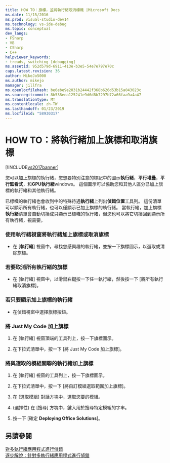 ```yaml
---
title: HOW TO：旗標，並將執行緒取消標幟 |Microsoft Docs
ms.date: 11/15/2016
ms.prod: visual-studio-dev14
ms.technology: vs-ide-debug
ms.topic: conceptual
dev_langs:
- FSharp
- VB
- CSharp
- C++
helpviewer_keywords:
- treads, switching [debugging]
ms.assetid: 952d579d-6911-413e-b3e5-54e7e797e70c
caps.latest.revision: 36
author: MikeJo5000
ms.author: mikejo
manager: jillfra
ms.openlocfilehash: be6ebe9e2031b24442f368b626d53b15a043023c
ms.sourcegitcommit: 8b538eea125241e9d6d8b7297b72a66faa9a4a47
ms.translationtype: MT
ms.contentlocale: zh-TW
ms.lasthandoff: 01/23/2019
ms.locfileid: "58930317"
---
```

# <a name="how-to-flag-and-unflag-threads"></a>HOW TO：將執行緒加上旗標和取消旗標
[!INCLUDE[vs2017banner](../includes/vs2017banner.md)]

您可以加上旗標的執行緒，您想要特別注意的標記中的圖示**執行緒**，**平行堆疊**，**平行監看式**，和**GPU執行緒**windows。 這個圖示可以協助您和其他人區分已加上旗標的執行緒和其他執行緒。  
  
 已標幟的執行緒也會收到中的特殊待遇**執行緒**上列出**偵錯位置**工具列。 這份清單可以顯示所有執行緒，也可以僅顯示已加上旗標的執行緒。 當執行緒，加上旗標**執行緒**清單會自動切換成只顯示已標幟的執行緒，但您也可以將它切換回到顯示所有執行緒，視需要。  
  
### <a name="to-flag-or-unflag-a-thread-by-using-the-threads-window"></a>使用執行緒視窗將執行緒加上旗標或取消旗標  
  
-   在 [**執行緒**] 視窗中，尋找您感興趣的執行緒，並按一下旗標圖示，以選取或清除旗標。  
  
### <a name="to-unflag-all-threads"></a>若要取消所有執行緒的旗標  
  
-   在 [執行緒] 視窗中，以滑鼠右鍵按一下任一執行緒，然後按一下 [將所有執行緒取消旗標]。  
  
### <a name="to-display-only-flagged-threads"></a>若只要顯示加上旗標的執行緒  
  
-   在偵錯視窗中選擇旗標按鈕。  
  
### <a name="to-flag-just-my-code"></a>將 Just My Code 加上旗標  
  
1.  在 [執行緒] 視窗頂端的工具列上，按一下旗標圖示。  
  
2.  在下拉式清單中，按一下 [將 Just My Code 加上旗標]。  
  
### <a name="to-flag-threads-that-are-associated-with-selected-modules"></a>將與選取的模組關聯的執行緒加上旗標  
  
1.  在 [執行緒] 視窗的工具列上，按一下旗標圖示。  
  
2.  在下拉式清單中，按一下 [將自訂模組選取範圍加上旗標]。  
  
3.  在 [選取模組] 對話方塊中，選取您要的模組。  
  
4.  (選擇性) 在 [搜尋] 方塊中，鍵入用於搜尋特定模組的字串。  
  
5.  按一下 [確定 **Deploying Office Solutions**]。  
  
## <a name="see-also"></a>另請參閱  
 [對多執行緒應用程式進行偵錯](../debugger/debug-multithreaded-applications-in-visual-studio.md)   
 [逐步解說：針對多執行緒應用程式進行偵錯](../debugger/walkthrough-debugging-a-multithreaded-application.md)
